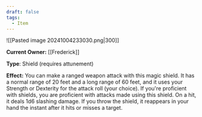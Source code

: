 ```yaml
---
draft: false
tags:
  - Item
---
```

![[Pasted image 20241004233030.png|300]]

**Current Owner:** [[Frederick]]

**Type**: Shield (requires attunement)

**Effect:** You can make a ranged weapon attack with this magic shield. It has a normal range of 20 feet and a long range of 60 feet, and it uses your Strength or Dexterity for the attack roll (your choice). If you're proficient with shields, you are proficient with attacks made using this shield. On a hit, it deals 1d6 slashing damage. If you throw the shield, it reappears in your hand the instant after it hits or misses a target.
